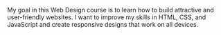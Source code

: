 My goal in this Web Design course is to learn how to build attractive and user-friendly websites. I want to improve my skills in HTML, CSS, and JavaScript and create responsive designs that work on all devices.

